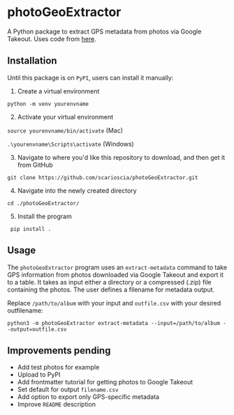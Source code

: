 # photoGeoExtractor

A Python package to extract GPS metadata from photos via Google Takeout. Uses code from [here](https://max-coding.medium.com/download-all-your-google-photos-and-extract-exif-metadata-into-a-csv-file-using-python-and-pandas-4a65de8392ab).

## Installation 
Until this package is on `PyPI`, users can install it manually: 

1. Create a virtual environment

`python -m venv yourenvname`

2. Activate your virtual environment 

`source yourenvname/bin/activate` (Mac)

`.\yourenvname\Scripts\activate` (Windows)

3. Navigate to where you'd like this repository to download, and then get it from GitHub

`git clone https://github.com/scarioscia/photoGeoExtractor.git`

4. Navigate into the newly created directory 

`cd ./photoGeoExtractor/`

5. Install the program 

` pip install .`


## Usage
The `photoGeoExtractor` program uses an `extract-metadata` command to take GPS information from photos downloaded via Google Takeout and export it to a table. It takes as input either a directory or a compressed (.zip) file containing the photos. The user defines a filename for metadata output. 

Replace `/path/to/album` with your input and `outfile.csv` with your desired outfilename: 

`python3 -m photoGeoExtractor extract-metadata --input=/path/to/album --output=outfile.csv`


## Improvements pending 
- Add test photos for example 
- Upload to PyPI 
- Add frontmatter tutorial for getting photos to Google Takeout 
- Set default for output `filename.csv` 
- Add option to export only GPS-specific metadata 
- Improve `README` description 

